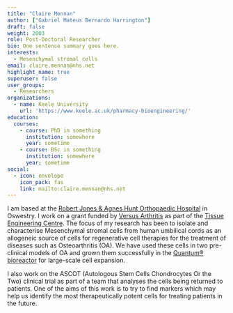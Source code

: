 ```yaml
---
title: "Claire Mennan"
author: ["Gabriel Mateus Bernardo Harrington"]
draft: false
weight: 2003
role: Post-Doctoral Researcher
bio: One sentence summary goes here.
interests:
  - Mesenchymal stromal cells
email: claire.mennan@nhs.net
highlight_name: true
superuser: false
user_groups:
  - Researchers
organizations:
  - name: Keele University
    url: 'https://www.keele.ac.uk/pharmacy-bioengineering/'
education:
  courses:
    - course: PhD in something
      institution: somewhere
      year: sometime
    - course: BSc in something
      institution: somewhere
      year: sometime
social:
  - icon: envelope
    icon_pack: fas
    link: mailto:claire.mennan@nhs.net
---
```


I am based at the [Robert Jones & Agnes Hunt Orthopaedic Hospital](https://www.rjah.nhs.uk/) in Oswestry.  I work on a grant funded by [Versus Arthritis](https://www.versusarthritis.org/) as part of the [Tissue Engineering Centre](http://arthritistissueengineering.org.uk). The focus of my research has been to isolate and characterise Mesenchymal stromal cells from human umbilical cords as an allogeneic source of cells for regenerative cell therapies for the treatment of diseases such as Osteoarthritis (OA).  We have used these cells in two pre-clinical models of OA and grown them successfully in the [Quantum® bioreactor](https://www.terumobct.com/quantum) for large-scale cell expansion.

I also work on the ASCOT (Autologous Stem Cells Chondrocytes Or the Two) clinical trial as part of a team that analyses the cells being returned to patients.  One of the aims of this work is to try to find markers which may help us identify the most therapeutically potent cells for treating patients in the future.
